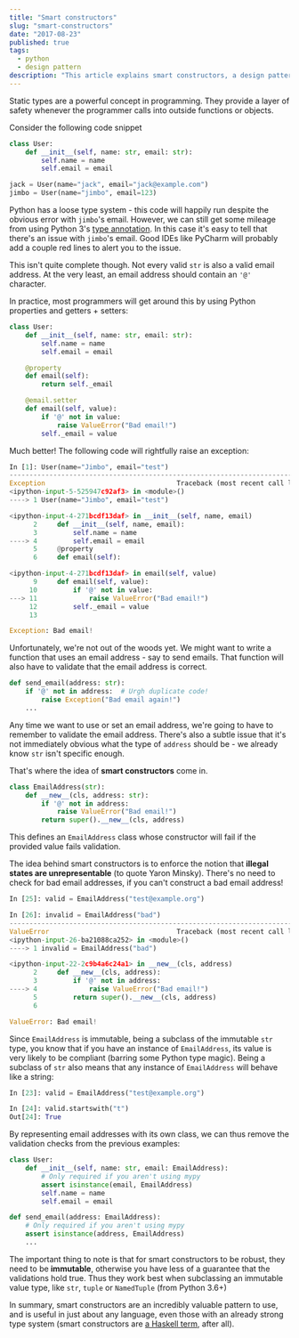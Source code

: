 ```yaml
---
title: "Smart constructors"
slug: "smart-constructors"
date: "2017-08-23"
published: true
tags:
  - python
  - design pattern
description: "This article explains smart constructors, a design pattern that ensures data validity by validating values during object construction rather than through repeated checks."
---
```


Static types are a powerful concept in programming. They provide a layer of safety whenever the programmer calls into outside functions or objects.

Consider the following code snippet

```python
class User:
    def __init__(self, name: str, email: str):
        self.name = name
        self.email = email

jack = User(name="jack", email="jack@example.com")
jimbo = User(name="jimbo", email=123)
```

Python has a loose type system - this code will happily run despite the obvious error with `jimbo`'s email. However, we can still get some mileage from using Python 3's [type annotation](https://docs.python.org/3/library/typing.html). In this case it's easy to tell that there's an issue with `jimbo`'s email. Good IDEs like PyCharm will probably add a couple red lines to alert you to the issue.

This isn't quite complete though. Not every valid `str` is also a valid email address. At the very least, an email address should contain an `'@'` character.

In practice, most programmers will get around this by using Python properties and getters + setters:

```python
class User:
    def __init__(self, name: str, email: str):
        self.name = name
        self.email = email

    @property
    def email(self):
        return self._email

    @email.setter
    def email(self, value):
        if '@' not in value:
            raise ValueError("Bad email!")
        self._email = value
```

Much better! The following code will rightfully raise an exception:

```python
In [1]: User(name="Jimbo", email="test")
---------------------------------------------------------------------------
Exception                                 Traceback (most recent call last)
<ipython-input-5-525947c92af3> in <module>()
----> 1 User(name="Jimbo", email="test")

<ipython-input-4-271bcdf13daf> in __init__(self, name, email)
      2     def __init__(self, name, email):
      3         self.name = name
----> 4         self.email = email
      5     @property
      6     def email(self):

<ipython-input-4-271bcdf13daf> in email(self, value)
      9     def email(self, value):
     10         if '@' not in value:
---> 11             raise ValueError("Bad email!")
     12         self._email = value
     13

Exception: Bad email!

```

Unfortunately, we're not out of the woods yet. We might want to write a function that uses an email address - say to send emails. That function will also have to validate that the email address is correct.

```python
def send_email(address: str):
    if '@' not in address:  # Urgh duplicate code!
        raise Exception("Bad email again!")
    ...
```

Any time we want to use or set an email address, we're going to have to remember to validate the email address. There's also a subtle issue that it's not immediately obvious what the type of `address` should be - we already know `str` isn't specific enough.

That's where the idea of **smart constructors** come in.

```python
class EmailAddress(str):
    def __new__(cls, address: str):
        if '@' not in address:
            raise ValueError("Bad email!")
        return super().__new__(cls, address)
```

This defines an `EmailAddress` class whose constructor will fail if the provided value fails validation.

The idea behind smart constructors is to enforce the notion that **illegal states are unrepresentable** (to quote Yaron Minsky). There's no need to check for bad email addresses, if you can't construct a bad email address!

```python
In [25]: valid = EmailAddress("test@example.org")

In [26]: invalid = EmailAddress("bad")
---------------------------------------------------------------------------
ValueError                                Traceback (most recent call last)
<ipython-input-26-ba21088ca252> in <module>()
----> 1 invalid = EmailAddress("bad")

<ipython-input-22-2c9b4a6c24a1> in __new__(cls, address)
      2     def __new__(cls, address):
      3         if '@' not in address:
----> 4             raise ValueError("Bad email!")
      5         return super().__new__(cls, address)
      6

ValueError: Bad email!

```

Since `EmailAddress` is immutable, being a subclass of the immutable `str` type, you know that if you have an instance of `EmailAddress`, its value is very likely to be compliant (barring some Python type magic). Being a subclass of `str` also means that any instance of `EmailAddress` will behave like a string:

```python
In [23]: valid = EmailAddress("test@example.org")

In [24]: valid.startswith("t")
Out[24]: True
```

By representing email addresses with its own class, we can thus remove the validation checks from the previous examples:

```python
class User:
    def __init__(self, name: str, email: EmailAddress):
        # Only required if you aren't using mypy
        assert isinstance(email, EmailAddress)
        self.name = name
        self.email = email

def send_email(address: EmailAddress):
    # Only required if you aren't using mypy
    assert isinstance(address, EmailAddress)
    ...
```

The important thing to note is that for smart constructors to be robust, they need to be **immutable**, otherwise you have less of a guarantee that the validations hold true. Thus they work best when subclassing an immutable value type, like `str`, `tuple` or `NamedTuple` (from Python 3.6+)

In summary, smart constructors are an incredibly valuable pattern to use, and is useful in just about any language, even those with an already strong type system (smart constructors are [a Haskell term](https://wiki.haskell.org/Smart_constructors), after all).